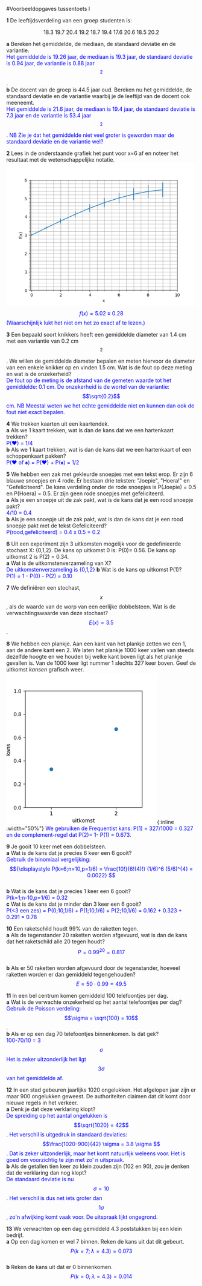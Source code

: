#Voorbeeldopgaves tussentoets I

**1** De leeftijdsverdeling van een groep studenten is:<br>

<center>18.3 19.7 20.4 19.2 18.7 19.4 17.6 20.6 18.5 20.2</center>

**a**  Bereken het gemiddelde, de mediaan, de standaard deviatie en de variantie.<br>
<span style = "color:blue"> Het gemiddelde is 19.26 jaar, de mediaan is 19.3 jaar, de standaard deviatie is 0.94 jaar, de variantie is 0.88 jaar$$^2$$.</span><br>
**b** De docent van de groep is 44.5 jaar oud. Bereken nu het gemiddelde, de standaard deviatie en de variantie waarbij je de leeftijd van de docent ook meeneemt. <Br>
<span style = "color: blue"> Het gemiddelde is 21.6 jaar, de mediaan is 19.4 jaar, de standaard deviatie is 7.3 jaar en de variantie is 53.4 jaar$$^2$$. NB Zie je dat het gemiddelde niet veel groter is geworden maar de standaard deviatie en de variantie wel?</span>


**2** Lees in de onderstaande grafiek het punt voor x=6 af en noteer het resultaat met de wetenschappelijke notatie. 
![](Aflezen.png)
<span style = 'color: blue'> $$f(x) = 5.02 \pm 0.28$$ (Waarschijnlijk lukt het niet om het zo exact af te lezen.)</span>



**3** Een bepaald soort knikkers heeft een gemiddelde diameter van 1.4 cm met een variantie van 0.2 cm$$^2$$. We willen de gemiddelde diameter bepalen en meten hiervoor de diameter van een enkele knikker op en vinden 1.5 cm. Wat is de fout op deze meting en wat is de onzekerheid? <br>
<span style="color:blue"> De fout op de meting is de afstand van de gemeten waarde tot het gemiddelde: 0.1 cm. De onzekerheid is de wortel van de variantie: $$\sqrt{0.2}$$ cm. NB Meestal weten we het echte gemiddelde niet en kunnen dan ook de fout niet exact bepalen.</span>

**4** We trekken kaarten uit een kaartendek.<br>
**a** Als we 1 kaart trekken, wat is dan de kans dat we een hartenkaart trekken?<br>
<span style = "color: blue">P(♥) = 1/4</span><br>
**b** Als we 1 kaart trekken, wat is dan de kans dat we een hartenkaart of een schoppenkaart pakken?<br>
<span style = "color: blue">P(♥ of ♠) = P(♥) + P(♠) = 1/2</span>


**5** We hebben een zak met gekleurde snoepjes met een tekst erop. Er zijn 6 blauwe snoepjes en 4 rode. Er bestaan drie teksten: "Joepie", "Hoera!" en "Gefeliciteerd". De kans verdeling onder de rode snoepjes is P(Joepie) = 0.5 en P(Hoera) = 0.5. Er zijn geen rode snoepjes met gefeliciteerd. <br>
**a** Als je een snoepje uit de zak pakt, wat is de kans dat je een rood snoepje pakt?<br>
<span style = "color: blue">4/10 = 0.4 </span><br>
**b** Als je een snoepje uit de zak pakt, wat is dan de kans dat je een rood snoepje pakt met de tekst Gefeliciteerd?<br>
<span style = "color: blue">P(rood,gefeliciteerd) = 0.4 x 0.5 = 0.2 </span>


**6** Uit een experiment zijn 3 uitkomsten mogelijk voor de gedefinieerde stochast X: {0,1,2}. De kans op uitkomst 0 is: P(0)= 0.56. De kans op uitkomst 2 is P(2) = 0.34.<br>
**a** Wat is de uitkomstenverzameling van X?<br>
<span style = "color: blue">De uitkomstenverzameling is {0,1,2}</span>
**b** Wat is de kans op uitkomst P(1)?<br>
<span style = "color: blue">P(1) = 1 - P(0) - P(2) = 0.10 </span>


**7** We definiëren een stochast, $$x$$, als de waarde van de worp van een eerlijke dobbelsteen. Wat is de verwachtingswaarde van deze stochast? <br>
<span style = "color: blue"> $$E(x) = 3.5$$.</span>


**8** We hebben een plankje. Aan een kant van het plankje zetten we een 1, aan de andere kant een 2. We laten het plankje 1000 keer vallen van steeds dezelfde hoogte en we houden bij welke kant boven ligt als het plankje gevallen is. Van de 1000 keer ligt nummer 1 slechts 327 keer boven. Geef de uitkomst *kansen* grafisch weer.<br>
![](exampleplank.png){:inline :width="50%"}<span style = 'color:blue'> We gebruiken de Frequentist kans: P(1) = 327/1000 = 0.327 en de complement-regel dat P(2)= 1- P(1) = 0.673.</span>

**9** Je gooit 10 keer met een dobbelsteen. <br>
**a** Wat is de kans dat je precies 6 keer een 6 gooit? <br>
<span style = "color:blue"> Gebruik de binomiaal vergelijking: <br>
$${\displaystyle P(k=6;n=10,p=1/6) = \frac{10!}{6!(4)!} (1/6)^6 (5/6)^{4} = 0.0022} $$
</span><br>
**b** Wat is de kans dat je precies 1 keer een 6 gooit?<br>
<span style = 'color:blue'> P(k=1;n-10,p=1/6) = 0.32 </span><br>
**c** Wat is de kans dat je minder dan 3 keer een 6 gooit?<br>
<span style = 'color:blue'> P(<3 een zes) = P(0;10,1/6) + P(1;10,1/6) + P(2;10,1/6) = 0.162 + 0.323 + 0.291 = 0.78 </span><br>

**10** Een raketschild houdt 99% van de raketten tegen. <br>
**a** Als de tegenstander 20 raketten worden afgevuurd, wat is dan de kans dat het raketschild alle 20 tegen houdt? <br>
<span style= 'color:blue'> $$P = 0.99^{20} =  0.817$$</span><br>
**b** Als er 50 raketten worden afgevuurd door de tegenstander, hoeveel raketten worden er dan gemiddeld tegengehouden? <br>
<span style = 'color:blue'> $$E = 50\cdot 0.99 = 49.5$$ </span>


**11** In een bel centrum komen gemiddeld 100 telefoontjes per dag. <br>
**a** Wat is de verwachte onzekerheid op het aantal telefoontjes per dag?<br>
<span style = 'color:blue'> Gebruik de Poisson verdeling: $$\sigma = \sqrt{100} = 10$$.</span><br>
**b** Als er op een dag 70 telefoontjes binnenkomen. Is dat gek?<br>
<span style = 'color:blue'> 100-70/10 = 3 $$ \sigma $$ Het is zeker uitzonderlijk het ligt $$3\sigma$$ van het gemiddelde af.</span>

**12** In een stad gebeuren jaarlijks 1020 ongelukken. Het afgelopen jaar zijn er maar 900 ongelukken geweest. De authoriteiten claimen dat dit komt door nieuwe regels in het verkeer. <br>
**a** Denk je dat deze verklaring klopt?<br>
<span style = 'color:blue'>  De spreiding op het aantal ongelukken is $$\sqrt{1020} = 42$$. Het verschil is uitgedruk in standaard deviaties: $$\frac{1020-900}{42} \sigma = 3.8 \sigma $$. Dat is zeker uitzonderlijk, maar het komt natuurlijk weleens voor. Het is goed om voorzichtig te zijn met zo' n uitspraak. </span><br>
**b** Als de getallen tien keer zo klein zouden zijn (102 en 90), zou je denken dat de verklaring dan nog klopt?<br>
<span style = 'color:blue'> De standaard deviatie is nu $$\sigma = 10$$. Het verschil is dus net iets groter dan $$1\sigma$$, zo'n afwijking komt vaak voor. De uitspraak lijkt ongegrond.  </span>


**13** We verwachten op een dag gemiddeld 4.3 poststukken bij een klein bedrijf. <br>
**a** Op een dag komen er wel 7 binnen. Reken de kans uit dat dit gebeurt. <br>
<span style = 'color:blue'>$$P(k=7;\lambda=4.3) =0.073$$</span><br>
**b** Reken de kans uit dat er 0 binnenkomen. <br>
<span style = 'color:blue'>$$P(k=0;\lambda=4.3) =0.014$$</span><br>

